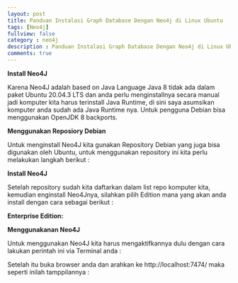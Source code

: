 ```yaml
---
layout: post
title: Panduan Instalasi Graph Database Dengan Neo4j di Linux Ubuntu
tags: [Neo4j]
fullview: false
category : neo4j
description : Panduan Instalasi Graph Database Dengan Neo4j di Linux Ubuntu
comments: true
---
```

**Install Neo4J**

Karena Neo4J adalah based on Java Language Java 8 tidak ada dalam paket Ubuntu 20.04.3 LTS dan anda perlu menginstallnya secara manual jadi komputer kita harus terinstall Java Runtime, di sini saya asumsikan komputer anda sudah ada Java Runtime nya. Untuk pengguna Debian bisa menggunakan OpenJDK 8 backports.

**Menggunakan Reposiory Debian**

Untuk menginstall Neo4J kita gunakan Repository Debian yang juga bisa digunakan oleh Ubuntu, untuk menggunakan repository ini kita perlu melakukan langkah berikut :

<script src="https://gist.github.com/wanwanvm/9f8b15b9350daf8eca81770e28a8236a.js"></script>

**Install Neo4J**

Setelah repository sudah kita daftarkan dalam list repo komputer kita, kemudian enginstall Neo4Jnya, silahkan pilih Edition mana yang akan anda install dengan cara sebagai berikut : 

<script src="https://gist.github.com/wanwanvm/c6840f3990d7e655f0b77bf885c8d661.js"></script>

**Enterprise Edition:**

<script src="https://gist.github.com/wanwanvm/9e936abcdfa9c5cc85828164fea70bcf.js"></script>

**Menggunakanan Neo4J**

Untuk menggunakan Neo4J kita harus mengaktifkannya dulu dengan cara lakukan perintah ini via Terminal anda :

<script src="https://gist.github.com/wanwanvm/717a7412c1ef34449952028fa32bfe6b.js"></script>

Setelah itu buka browser anda dan arahkan ke http://localhost:7474/ maka seperti inilah tamppilannya :



